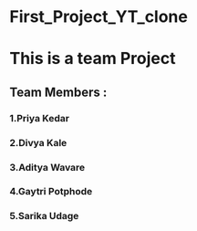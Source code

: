 # First_Project_YT_clone
# This is a team Project
 ## Team Members :
 ### 1.Priya Kedar
 ### 2.Divya Kale
 ### 3.Aditya Wavare
 ### 4.Gaytri Potphode
 ### 5.Sarika Udage